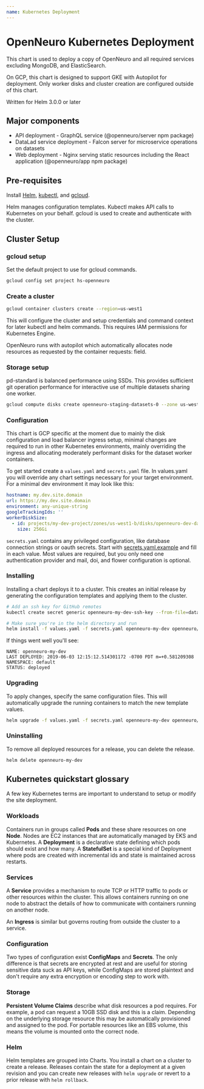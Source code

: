 ```yaml
---
name: Kubernetes Deployment
---
```


# OpenNeuro Kubernetes Deployment

This chart is used to deploy a copy of OpenNeuro and all required services excluding MongoDB, and ElasticSearch.

On GCP, this chart is designed to support GKE with Autopilot for deployment. Only worker disks and cluster creation are configured outside of this chart.

Written for Helm 3.0.0 or later

## Major components

- API deployment - GraphQL service (@openneuro/server npm package)
- DataLad service deployment - Falcon server for microservice operations on datasets
- Web deployment - Nginx serving static resources including the React application (@openneuro/app npm package)

## Pre-requisites

Install [Helm](https://helm.sh/), [kubectl](https://kubernetes.io/docs/tasks/tools/install-kubectl/), and [gcloud](https://cloud.google.com/sdk/docs/install).

Helm manages configuration templates. Kubectl makes API calls to Kubernetes on your behalf. gcloud is used to create and authenticate with the cluster.

## Cluster Setup

### gcloud setup

Set the default project to use for gcloud commands.

```bash
gcloud config set project hs-openneuro
```

### Create a cluster

```bash
gcloud container clusters create --region=us-west1
```

This will configure the cluster and setup credentials and command context for later kubectl and helm commands. This requires IAM permissions for Kubernetes Engine.

OpenNeuro runs with autopilot which automatically allocates node resources as requested by the container requests: field.

### Storage setup

pd-standard is balanced performance using SSDs. This provides sufficient git operation performance for interactive use of multiple datasets sharing one worker.

```bash
gcloud compute disks create openneuro-staging-datasets-0 --zone us-west1-b --size 256Gi --type pd-standard
```

### Configuration

This chart is GCP specific at the moment due to mainly the disk configuration and load balancer ingress setup, minimal changes are required to run in other Kubernetes environments, mainly overriding the ingress and allocating moderately performant disks for the dataset worker containers.

To get started create a `values.yaml` and `secrets.yaml` file. In values.yaml you will override any chart settings necessary for your target environment. For a minimal dev environment it may look like this:

```yaml
hostname: my.dev.site.domain
url: https://my.dev.site.domain
environment: any-unique-string
googleTrackingIds: ''
workerDiskSize:
  - id: projects/my-dev-project/zones/us-west1-b/disks/openneuro-dev-datasets-0
    size: 256Gi
```

`secrets.yaml` contains any privileged configuration, like database connection strings or oauth secrets. Start with [secrets.yaml.example](secrets.yaml.example) and fill in each value. Most values are required, but you only need one authentication provider and mail, doi, and flower configuration is optional.

### Installing

Installing a chart deploys it to a cluster. This creates an initial release by generating the configuration templates and applying them to the cluster.

```bash
# Add an ssh key for GitHub remotes
kubectl create secret generic openneuro-my-dev-ssh-key --from-file=datalad-key=datalad-key
```

```bash
# Make sure you're in the helm directory and run
helm install -f values.yaml -f secrets.yaml openneuro-my-dev openneuro/
```

If things went well you'll see:

```
NAME: openneuro-my-dev
LAST DEPLOYED: 2019-06-03 12:15:12.514301172 -0700 PDT m=+0.581209308
NAMESPACE: default
STATUS: deployed
```

### Upgrading

To apply changes, specify the same configuration files. This will automatically upgrade the running containers to match the new template values.

```bash
helm upgrade -f values.yaml -f secrets.yaml openneuro-my-dev openneuro/
```

### Uninstalling

To remove all deployed resources for a release, you can delete the release.

```bash
helm delete openneuro-my-dev
```

## Kubernetes quickstart glossary

A few key Kubernetes terms are important to understand to setup or modify the site deployment.

### Workloads

Containers run in groups called **Pods** and these share resources on one **Node**. Nodes are EC2 instances that are automatically managed by EKS and Kubernetes. A **Deployment** is a declarative state defining which pods should exist and how many. A **StatefulSet** is a special kind of Deployment where pods are created with incremental ids and state is maintained across restarts.

### Services

A **Service** provides a mechanism to route TCP or HTTP traffic to pods or other resources within the cluster. This allows containers running on one node to abstract the details of how to communicate with containers running on another node.

An **Ingress** is similar but governs routing from outside the cluster to a service.

### Configuration

Two types of configuration exist **ConfigMaps** and **Secrets**. The only difference is that secrets are encrypted at rest and are useful for storing sensitive data suck as API keys, while ConfigMaps are stored plaintext and don't require any extra encryption or encoding step to work with.

### Storage

**Persistent Volume Claims** describe what disk resources a pod requires. For example, a pod can request a 10GB SSD disk and this is a claim. Depending on the underlying storage resource this may be automatically provisioned and assigned to the pod. For portable resources like an EBS volume, this means the volume is mounted onto the correct node.

### Helm

Helm templates are grouped into Charts. You install a chart on a cluster to create a release. Releases contain the state for a deployment at a given revision and you can create new releases with `helm upgrade` or revert to a prior release with `helm rollback`.
